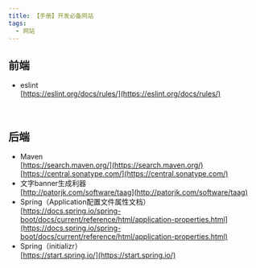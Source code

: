 ```yaml
---
title: 【手册】开发必备网站
tags:
  - 网站
---
```


## 前端
- eslint  
  [https://eslint.org/docs/rules/](https://eslint.org/docs/rules/)  

<br>

## 后端
- Maven  
  [https://search.maven.org/](https://search.maven.org/)  
  [https://central.sonatype.com/](https://central.sonatype.com/)
- 文字banner生成利器  
  [http://patorjk.com/software/taag](http://patorjk.com/software/taag)
- Spring（Application配置文件属性文档）  
  [https://docs.spring.io/spring-boot/docs/current/reference/html/application-properties.html](https://docs.spring.io/spring-boot/docs/current/reference/html/application-properties.html)
- Spring（initializr）  
  [https://start.spring.io/](https://start.spring.io/)  

